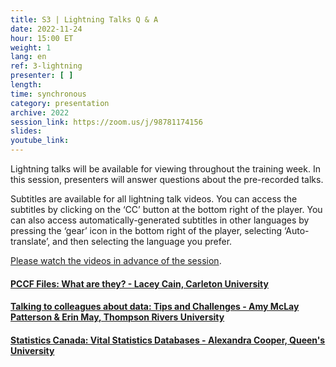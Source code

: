 ```yaml
---
title: S3 | Lightning Talks Q & A
date: 2022-11-24
hour: 15:00 ET
weight: 1
lang: en
ref: 3-lightning
presenter: [ ]
length:
time: synchronous
category: presentation
archive: 2022
session_link: https://zoom.us/j/98781174156
slides:
youtube_link:
---
```

Lightning talks will be available for viewing throughout the training week. In this session, presenters will answer questions about the pre-recorded talks.<!--more-->

Subtitles are available for all lightning talk videos. You can access the subtitles by clicking on the ‘CC’ button at the bottom right of the player. You can also access automatically-generated subtitles in other languages by pressing the ‘gear’ icon in the bottom right of the player, selecting ‘Auto-translate’, and then selecting the language you prefer.

[Please watch the videos in advance of the session](https://www.youtube.com/playlist?list=PLa6d-V-ljSCwDg_02nvSXFN7XFqmgf6nH).

#### [PCCF Files: What are they? - Lacey Cain, Carleton University](https://youtu.be/bvWSYtSMqGw)

#### [Talking to colleagues about data: Tips and Challenges - Amy McLay Patterson & Erin May, Thompson Rivers University](https://youtu.be/ZU1eF8e9tTc)

#### [Statistics Canada: Vital Statistics Databases - Alexandra Cooper, Queen's University](https://youtu.be/w7FtG6jnA0g)
